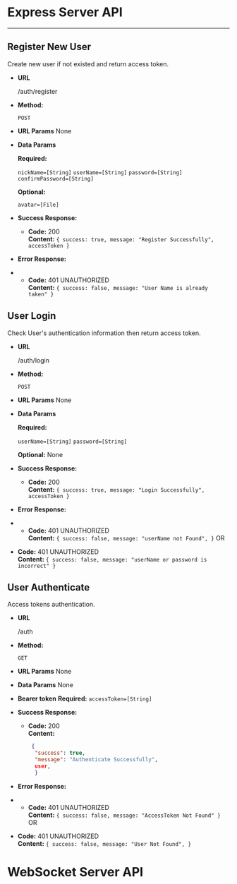 Express Server API<a name="TOP"></a>
===================
- - - - 
**Register New User**
----
  Create new user if not existed and return access token.

* **URL**

  /auth/register

* **Method:**

  `POST`
  
*  **URL Params**
  None
* **Data Params**

   **Required:**
 
   `nickName=[String]`
   `userName=[String]`
   `password=[String]`
   `confirmPassword=[String]`

   **Optional:**
 
   `avatar=[File]`

* **Success Response:**

  * **Code:** 200 <br />
    **Content:** `{ success: true,
        message: "Register Successfully",
        accessToken }`
 
* **Error Response:**
* 
  * **Code:** 401 UNAUTHORIZED <br />
    **Content:** `{
    success: false,
    message: "User Name is already taken"
    }`

**User Login**
----
  Check User's authentication information then return access token.

* **URL**

  /auth/login

* **Method:**

  `POST`
  
*  **URL Params**
  None
* **Data Params**

   **Required:**
 
   `userName=[String]`
   `password=[String]`

   **Optional:**
  None 

* **Success Response:**

  * **Code:** 200 <br />
    **Content:** `{ success: true,
        message: "Login Successfully",
        accessToken }`
 
* **Error Response:**
* 
  * **Code:** 401 UNAUTHORIZED <br />
    **Content:** `{
     success: false,
     message: "userName not Found",
    }`
OR
 * **Code:** 401 UNAUTHORIZED <br />
    **Content:** `{
    success: false,
    message: "userName or password is incorrect"
    }`
    
**User Authenticate**
----
  Access tokens authentication.

* **URL**

  /auth

* **Method:**

  `GET`
  
*  **URL Params**
  None
* **Data Params**
  None
* **Bearer token**
  **Required:**
  `accessToken=[String]`
  
* **Success Response:**

  * **Code:** 200 <br />
    **Content:** 
    ```JSON
     { 
      "success": true,
      "message": "Authenticate Successfully",
      user, 
      }
    ```
 
* **Error Response:**
* 
  * **Code:** 401 UNAUTHORIZED <br />
    **Content:** `{
     success: false,
     message: "AccessToken Not Found"
    }`
OR
 * **Code:** 401 UNAUTHORIZED <br />
    **Content:** `{
    success: false,
    message: "User Not Found",
    }`

WebSocket Server API
===================
